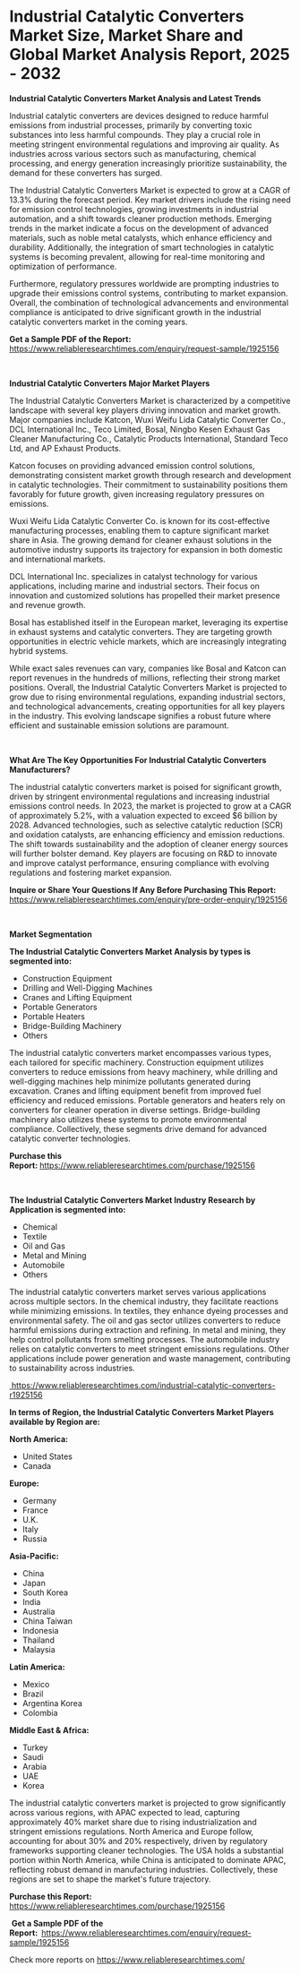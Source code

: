 <p><h1>Industrial Catalytic Converters Market Size, Market Share and Global Market Analysis Report, 2025 - 2032</h1></p><p><strong>Industrial Catalytic Converters Market Analysis and Latest Trends</strong></p>
<p><p>Industrial catalytic converters are devices designed to reduce harmful emissions from industrial processes, primarily by converting toxic substances into less harmful compounds. They play a crucial role in meeting stringent environmental regulations and improving air quality. As industries across various sectors such as manufacturing, chemical processing, and energy generation increasingly prioritize sustainability, the demand for these converters has surged.</p><p>The Industrial Catalytic Converters Market is expected to grow at a CAGR of 13.3% during the forecast period. Key market drivers include the rising need for emission control technologies, growing investments in industrial automation, and a shift towards cleaner production methods. Emerging trends in the market indicate a focus on the development of advanced materials, such as noble metal catalysts, which enhance efficiency and durability. Additionally, the integration of smart technologies in catalytic systems is becoming prevalent, allowing for real-time monitoring and optimization of performance.</p><p>Furthermore, regulatory pressures worldwide are prompting industries to upgrade their emissions control systems, contributing to market expansion. Overall, the combination of technological advancements and environmental compliance is anticipated to drive significant growth in the industrial catalytic converters market in the coming years.</p></p>
<p><strong>Get a Sample PDF of the Report:&nbsp;</strong> <a href="https://www.reliableresearchtimes.com/enquiry/request-sample/1925156?utm_campaign=2627&utm_medium=2&utm_source=Github&utm_content=ia&utm_term=10042025&utm_id=industrial-catalytic-converters">https://www.reliableresearchtimes.com/enquiry/request-sample/1925156</a></p>
<p>&nbsp;</p>
<p><strong>Industrial Catalytic Converters Major Market Players</strong></p>
<p><p>The Industrial Catalytic Converters Market is characterized by a competitive landscape with several key players driving innovation and market growth. Major companies include Katcon, Wuxi Weifu Lida Catalytic Converter Co., DCL International Inc., Teco Limited, Bosal, Ningbo Kesen Exhaust Gas Cleaner Manufacturing Co., Catalytic Products International, Standard Teco Ltd, and AP Exhaust Products.</p><p>Katcon focuses on providing advanced emission control solutions, demonstrating consistent market growth through research and development in catalytic technologies. Their commitment to sustainability positions them favorably for future growth, given increasing regulatory pressures on emissions.</p><p>Wuxi Weifu Lida Catalytic Converter Co. is known for its cost-effective manufacturing processes, enabling them to capture significant market share in Asia. The growing demand for cleaner exhaust solutions in the automotive industry supports its trajectory for expansion in both domestic and international markets.</p><p>DCL International Inc. specializes in catalyst technology for various applications, including marine and industrial sectors. Their focus on innovation and customized solutions has propelled their market presence and revenue growth. </p><p>Bosal has established itself in the European market, leveraging its expertise in exhaust systems and catalytic converters. They are targeting growth opportunities in electric vehicle markets, which are increasingly integrating hybrid systems.</p><p>While exact sales revenues can vary, companies like Bosal and Katcon can report revenues in the hundreds of millions, reflecting their strong market positions. Overall, the Industrial Catalytic Converters Market is projected to grow due to rising environmental regulations, expanding industrial sectors, and technological advancements, creating opportunities for all key players in the industry. This evolving landscape signifies a robust future where efficient and sustainable emission solutions are paramount.</p></p>
<p>&nbsp;</p>
<p><strong>What Are The Key Opportunities For Industrial Catalytic Converters Manufacturers?</strong></p>
<p><p>The industrial catalytic converters market is poised for significant growth, driven by stringent environmental regulations and increasing industrial emissions control needs. In 2023, the market is projected to grow at a CAGR of approximately 5.2%, with a valuation expected to exceed $6 billion by 2028. Advanced technologies, such as selective catalytic reduction (SCR) and oxidation catalysts, are enhancing efficiency and emission reductions. The shift towards sustainability and the adoption of cleaner energy sources will further bolster demand. Key players are focusing on R&D to innovate and improve catalyst performance, ensuring compliance with evolving regulations and fostering market expansion.</p></p>
<p><strong>Inquire or Share Your Questions If Any Before Purchasing This Report:</strong> <a href="https://www.reliableresearchtimes.com/enquiry/pre-order-enquiry/1925156?utm_campaign=2627&utm_medium=2&utm_source=Github&utm_content=ia&utm_term=10042025&utm_id=industrial-catalytic-converters">https://www.reliableresearchtimes.com/enquiry/pre-order-enquiry/1925156</a></p>
<p>&nbsp;</p>
<p><strong>Market Segmentation</strong></p>
<p><strong>The Industrial Catalytic Converters Market Analysis by types is segmented into:</strong></p>
<p><ul><li>Construction Equipment</li><li>Drilling and Well-Digging Machines</li><li>Cranes and Lifting Equipment</li><li>Portable Generators</li><li>Portable Heaters</li><li>Bridge-Building Machinery</li><li>Others</li></ul></p>
<p><p>The industrial catalytic converters market encompasses various types, each tailored for specific machinery. Construction equipment utilizes converters to reduce emissions from heavy machinery, while drilling and well-digging machines help minimize pollutants generated during excavation. Cranes and lifting equipment benefit from improved fuel efficiency and reduced emissions. Portable generators and heaters rely on converters for cleaner operation in diverse settings. Bridge-building machinery also utilizes these systems to promote environmental compliance. Collectively, these segments drive demand for advanced catalytic converter technologies.</p></p>
<p><strong>Purchase this Report:&nbsp;</strong><a href="https://www.reliableresearchtimes.com/purchase/1925156?utm_campaign=2627&utm_medium=2&utm_source=Github&utm_content=ia&utm_term=10042025&utm_id=industrial-catalytic-converters">https://www.reliableresearchtimes.com/purchase/1925156</a></p>
<p>&nbsp;</p>
<p><strong>The Industrial Catalytic Converters Market Industry Research by Application is segmented into:</strong></p>
<p><ul><li>Chemical</li><li>Textile</li><li>Oil and Gas</li><li>Metal and Mining</li><li>Automobile</li><li>Others</li></ul></p>
<p><p>The industrial catalytic converters market serves various applications across multiple sectors. In the chemical industry, they facilitate reactions while minimizing emissions. In textiles, they enhance dyeing processes and environmental safety. The oil and gas sector utilizes converters to reduce harmful emissions during extraction and refining. In metal and mining, they help control pollutants from smelting processes. The automobile industry relies on catalytic converters to meet stringent emissions regulations. Other applications include power generation and waste management, contributing to sustainability across industries.</p></p>
<p><a href="https://www.reliableresearchtimes.com/industrial-catalytic-converters-r1925156?utm_campaign=2627&utm_medium=2&utm_source=Github&utm_content=ia&utm_term=10042025&utm_id=industrial-catalytic-converters">&nbsp;https://www.reliableresearchtimes.com/industrial-catalytic-converters-r1925156</a></p>
<p><strong>In terms of Region, the Industrial Catalytic Converters Market Players available by Region are:</strong></p>
<p>
    <p> <strong> North America: </strong>
        <ul>
            <li>United States</li>
            <li>Canada</li>
        </ul>
        </p> 
    <p> <strong> Europe: </strong>
        <ul>
            <li>Germany</li>
            <li>France</li>
            <li>U.K.</li>
            <li>Italy</li>
            <li>Russia</li>
        </ul>
        </p> 
    <p> <strong> Asia-Pacific: </strong>
        <ul>
            <li>China</li>
            <li>Japan</li>
            <li>South Korea</li>
            <li>India</li>
            <li>Australia</li>
            <li>China Taiwan</li>
            <li>Indonesia</li>
            <li>Thailand</li>
            <li>Malaysia</li>
        </ul>
        </p> 
    <p> <strong> Latin America: </strong>
        <ul>
            <li>Mexico</li>
            <li>Brazil</li>
            <li>Argentina Korea</li>
            <li>Colombia</li>
        </ul>
        </p> 
    <p> <strong> Middle East & Africa: </strong>
        <ul>
            <li>Turkey</li>
            <li>Saudi</li>
            <li>Arabia</li>
            <li>UAE</li>
            <li>Korea</li>
        </ul>
    </p>
    </p>
<p><p>The industrial catalytic converters market is projected to grow significantly across various regions, with APAC expected to lead, capturing approximately 40% market share due to rising industrialization and stringent emissions regulations. North America and Europe follow, accounting for about 30% and 20% respectively, driven by regulatory frameworks supporting cleaner technologies. The USA holds a substantial portion within North America, while China is anticipated to dominate APAC, reflecting robust demand in manufacturing industries. Collectively, these regions are set to shape the market's future trajectory.</p></p>
<p><strong>Purchase this Report: </strong><a href="https://www.reliableresearchtimes.com/purchase/1925156?utm_campaign=2627&utm_medium=2&utm_source=Github&utm_content=ia&utm_term=10042025&utm_id=industrial-catalytic-converters">https://www.reliableresearchtimes.com/purchase/1925156</a></p>
<p>&nbsp;<strong>Get a Sample PDF of the Report:&nbsp;&nbsp;</strong><a href="https://www.reliableresearchtimes.com/enquiry/request-sample/1925156?utm_campaign=2627&utm_medium=2&utm_source=Github&utm_content=ia&utm_term=10042025&utm_id=industrial-catalytic-converters">https://www.reliableresearchtimes.com/enquiry/request-sample/1925156</a></p>
<p><strong></strong></p>
<p>Check more reports on <a href="https://www.reliableresearchtimes.com/?utm_campaign=2627&utm_medium=2&utm_source=Github&utm_content=ia&utm_term=10042025&utm_id=industrial-catalytic-converters">https://www.reliableresearchtimes.com/</a></p>